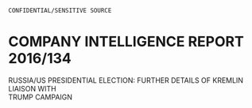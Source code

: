 ```
CONFIDENTIAL/SENSITIVE SOURCE
```

# COMPANY INTELLIGENCE REPORT 2016/134

RUSSIA/US PRESIDENTIAL ELECTION: FURTHER DETAILS OF KREMLIN LIAISON WITH  
 TRUMP CAMPAIGN

